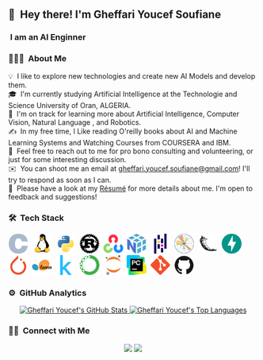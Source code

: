 ## 👋 &nbsp;Hey there! I'm Gheffari Youcef Soufiane
###  &nbsp;I am an AI Enginner

### 👨🏻‍💻 &nbsp;About Me

💡 &nbsp;I like to explore new technologies and create new AI Models and develop them.\
🎓 &nbsp;I'm currently studying Artificial Intelligence  at the Technologie and Science University of Oran, ALGERIA.\
🌱 &nbsp;I'm on track for learning more about Artificial Intelligence, Computer Vision, Natural Language  , and Robotics.\
✍️ &nbsp;In my free time, I Like reading O'reilly books about AI and Machine Learning Systems and Watching Courses from COURSERA and IBM.\
💬 &nbsp;Feel free to reach out to me for pro bono consulting and volunteering, or just for some interesting discussion.\
✉️ &nbsp;You can shoot me an email at gheffari.youcef.soufiane@gmail.com! I'll try to respond as soon as I can.\
📄 &nbsp;Please have a look at my [Résumé]() for more details about me. I'm open to feedback and suggestions!


### 🛠 &nbsp;Tech Stack

<img src="https://github.com/devicons/devicon/blob/master/icons/c/c-original.svg" alt="C" width="40" height="40"/>&nbsp;
<img src="https://github.com/devicons/devicon/blob/master/icons/linux/linux-original.svg" alt="Linux" width="40" height="40"/>&nbsp;
<img src="https://github.com/devicons/devicon/blob/master/icons/python/python-original.svg" alt="Python" width="40" height="40"/>&nbsp;
<img src="https://github.com/devicons/devicon/blob/master/icons/rust/rust-original.svg" alt="Rust" width="40" height="40"/>&nbsp;
<img src="https://github.com/devicons/devicon/blob/master/icons/opencv/opencv-original.svg" alt="Opencv" width="40" height="40"/>&nbsp;
<img src="https://github.com/devicons/devicon/blob/master/icons/numpy/numpy-original.svg" alt="Numpy" width="40" height="40"/>&nbsp;
<img src="https://github.com/devicons/devicon/blob/master/icons/pandas/pandas-original.svg" alt="Pandas" width="40" height="40"/>&nbsp;
<img src="https://github.com/devicons/devicon/blob/master/icons/matplotlib/matplotlib-original.svg" alt="Matplotlib" width="40" height="40"/>&nbsp;
<img src="https://github.com/devicons/devicon/blob/master/icons/flask/flask-original.svg" alt="Flask" width="40" height="40"/>&nbsp;
<img src="https://github.com/devicons/devicon/blob/master/icons/fastapi/fastapi-original.svg" alt="Fastapi" width="40" height="40"/>&nbsp;
<img src="https://github.com/devicons/devicon/blob/master/icons/pytorch/pytorch-original.svg" alt="Pytorch" width="40" height="40"/>&nbsp;
<img src="https://github.com/devicons/devicon/blob/master/icons/scikitlearn/scikitlearn-original.svg" alt="Scikitlearn" width="40" height="40"/>&nbsp;
<img src="https://github.com/devicons/devicon/blob/master/icons/kaggle/kaggle-original.svg" alt="Kaggle" width="40" height="40"/>&nbsp;
<img src="https://github.com/devicons/devicon/blob/master/icons/anaconda/anaconda-original.svg" alt="Anaconda" width="40" height="40"/>&nbsp;
<img src="https://github.com/devicons/devicon/blob/master/icons/jupyter/jupyter-original.svg" alt="Jupyter" width="40" height="40"/>&nbsp;
<img src="https://github.com/devicons/devicon/blob/master/icons/pycharm/pycharm-original.svg" alt="Pycharm" width="40" height="40"/>&nbsp;
<img src="https://github.com/devicons/devicon/blob/master/icons/git/git-original.svg" alt="Git" width="40" height="40"/>&nbsp;
<img src="https://github.com/devicons/devicon/blob/master/icons/github/github-original.svg" alt="Github" width="40" height="40"/>&nbsp;


### ⚙️ &nbsp;GitHub Analytics

<p align="center">
<a href="https://github.com/youcefgheffari3">
  <img height="180em" src="https://github-readme-stats.vercel.app/api?username=youcefgheffari3&show_icons=true&theme=vue-dark&count_private=true" alt="Gheffari Youcef's GitHub Stats" />
  <img height="180em" src="https://github-readme-stats.vercel.app/api/top-langs/?username=youcefgheffari3&theme=vue-dark&layout=compact" alt="Gheffari Youcef's Top Languages" />
</a>
</p>

### 🤝🏻 &nbsp;Connect with Me

<p align="center">
<a href="https://linkedin.com/in/gheffari-youcef-soufiane-05947522a"><img src="https://img.shields.io/badge/-Gheffari%20Youcef-0077B5?style=flat&logo=Linkedin&logoColor=white"/></a>
<a href="mailto:gheffari.youcef.soufiane@gmail.com"><img src="https://img.shields.io/badge/-gheffari.youcef.soufiane@gmail.com-D14836?style=flat&logo=Gmail&logoColor=white"/></a>
</p>
